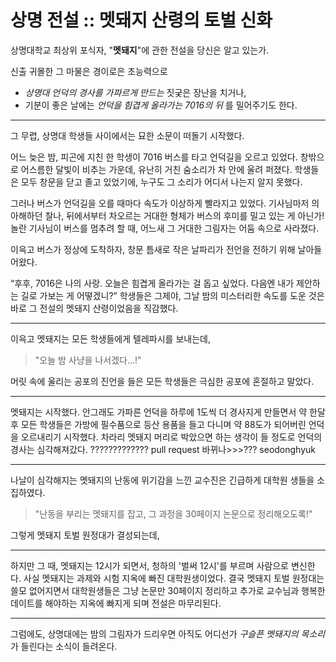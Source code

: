 # 상명 전설 :: 멧돼지 산령의 토벌 신화

상명대학교 최상위 포식자, "**멧돼지**"에 관한 전설을 당신은 알고 있는가.

신출 귀몰한 그 마물은 경이로은 초능력으로
* _상명대 언덕의 경사를 가파르게 만드는_ 짓궂은 장난을 치거나,
* 기분이 좋은 날에는 _언덕을 힘겹게 올라가는 7016의 뒤_ 를 밀어주기도 한다.

---

그 무렵, 상명대 학생들 사이에서는 묘한 소문이 떠돌기 시작했다.

어느 늦은 밤, 피곤에 지친 한 학생이 7016 버스를 타고 언덕길을 오르고 있었다. 창밖으로 어스름한 달빛이 비추는 가운데, 유난히 거친 숨소리가 차 안에 울려 퍼졌다. 학생들은 모두 창문을 닫고 졸고 있었기에, 누구도 그 소리가 어디서 나는지 알지 못했다.

그러나 버스가 언덕길을 오를 때마다 속도가 이상하게 빨라지고 있었다. 기사님마저 의아해하던 찰나, 뒤에서부터 차오르는 거대한 형체가 버스의 후미를 밀고 있는 게 아닌가! 놀란 기사님이 버스를 멈추려 할 때, 어느새 그 거대한 그림자는 어둠 속으로 사라졌다.

이윽고 버스가 정상에 도착하자, 창문 틈새로 작은 날파리가 전언을 전하기 위해 날아들어왔다.

“후후, 7016은 나의 사랑. 오늘은 힘겹게 올라가는 걸 돕고 싶었다. 다음엔 내가 제안하는 길로 가보는 게 어떻겠니?”
학생들은 그제야, 그날 밤의 미스터리한 속도를 도운 것은 바로 그 전설의 멧돼지 산령이었음을 직감했다.

---

이윽고 멧돼지는 모든 학생들에게 텔레파시를 보내는데,
> "오늘 밤 사냥을 나서겠다...!"

머릿 속에 울리는 공포의 진언을 들은 모든 학생들은 극심한 공포에 혼절하고 말았다.

---

멧돼지는 시작했다. 안그래도 가파른 언덕을 하루에 1도씩 더 경사지게 만들면서 약 한달 후 모든 학생들은 가방에 필수품으로 등산 용품을 들고 다니며 약 88도가 되어버린 언덕을 오르내리기 시작했다.
차라리 멧돼지 머리로 박았으면 하는 생각이 들 정도로 언덕의 경사는 심각해져갔다.
????????????? pull request 바뀌나>>>???
seodonghyuk

---

나날이 심각해지는 멧돼지의 난동에 위기감을 느낀 교수진은 긴급하게 대학원 생들을 소집하였다.

> "난동을 부리는 멧돼지를 잡고, 그 과정을 30페이지 논문으로 정리해오도록!"

그렇게 멧돼지 토벌 원정대가 결성되는데,

---

하지만 그 때, 멧돼지는 12시가 되면서, 청하의 '벌써 12시'를 부르며 사람으로 변신한다. 사실 멧돼지는 과제와 시험 지옥에 빠진 대학원생이었다.
결국 멧돼지 토벌 원정대는 쓸모 없어지면서 대학원생들은 그냥 논문만 30페이지 정리하고 추가로 교수님과 행복한 데이트를 해야하는 지옥에 빠지게 되며 전설은 마무리된다.

---

그럼에도, 상명대에는 밤의 그림자가 드리우면 아직도 어디선가 _구슬픈 멧돼지의 목소리_ 가 들린다는 소식이 들려온다.
